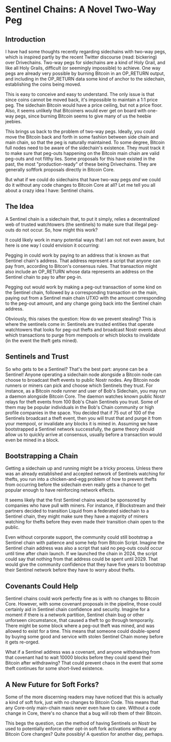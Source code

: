 # Sentinel Chains: A Novel Two-Way Peg

## Introduction

I have had some thoughts recently regarding sidechains with two-way pegs, which is inspired partly by the recent Twitter discourse (read: bickering) over Drivechains. Two-way pegs for sidechains are a kind of Holy Grail, and like all Holy Grails, difficult (or seemingly impossible) to achieve. One way pegs are already very possible by burning Bitcoin in an OP_RETURN output, and including in the OP_RETURN data some kind of anchor to the sidechain, establishing the coins being moved.

This is easy to conceive and easy to understand. The only issue is that since coins cannot be moved back, it's impossible to maintain a 1:1 price peg. The sidechain Bitcoin would have a price ceiling, but not a price floor. Also, it seems unlikely that Bitcoiners would ever get on board with one-way pegs, since burning Bitcoin seems to give many of us the heebie jeebies.

This brings us back to the problem of two-way pegs. Ideally, you could move the Bitcoin back and forth in some fashion between side chain and main chain, so that the peg is naturally maintained. To some degree, Bitcoin full nodes need to be aware of the sidechain's existence. They must track it to make sure that peg-outs happening on the Bitcoin main chain are valid peg-outs and not filthy lies. Some proposals for this have existed in the past, the most "production-ready" of these being Drivechains. They are generally softfork proposals directly in Bitcoin Core.

But what if we could do sidechains that have two-way pegs _and_ we could do it without any code changes to Bitcoin Core at all? Let me tell you all about a crazy idea I have: Sentinel chains.

## The Idea

A Sentinel chain is a sidechain that, to put it simply, relies a decentralized web of trusted watchtowers (the sentinels) to make sure that illegal peg-outs do not occur. So, how might this work?

It could likely work in many potential ways that I am not not even aware, but here is one way I could envision it occurring:

Pegging in could work by paying to an address that is known as that Sentinel chain's address. That address represent a script that anyone can pay from, according to Bitcon's consensus rules. That transaction might also include an OP_RETURN whose data represents an address on the Sentinel chain to pay to after peg-in.

Pegging out would work by making a peg-out transaction of some kind on the Sentinel chain, followed by a corresponding transaction on the main, paying out from a Sentinel main chain UTXO with the amount corresponding to the peg-out amount, and any change going back into the Sentinel chain address.

Obviously, this raises the question: How do we prevent stealing? This is where the sentinels come in: Sentinels are trusted entities that operate watchtowers that looks for peg-out thefts and broadcast Nostr events about which transactions to purge from mempools or which blocks to invalidate (in the event the theft gets mined).

## Sentinels and Trust

So who gets to be a Sentinel? That's the best part: anyone can be a Sentinel! Anyone operating a sidechain node alongside a Bitcoin node can choose to broadcast theft events to public Nostr nodes. Any Bitcoin node runners or miners can pick and choose which Sentinels they trust. For instance, as a Bitcoin node runner and user of Bob's Sidechain, you may run a daemon alongside Bitcoin Core. The daemon watches known public Nostr relays for theft events from 100 Bob's Chain Sentinels you trust. Some of them may be popular individuals in the Bob's Chain community or high profile companies in the space. You decided that if 75 out of 100 of the Sentinels broadcast a theft event, then you will trust that and purge it from your mempool, or invalidate any blocks it is mined in. Assuming we have bootstrapped a Sentinel network successfully, the game theory should allow us to quickly arrive at consensus, usually before a transaction would even be mined in a block.

## Bootstrapping a Chain

Getting a sidechain up and running might be a tricky process. Unless there was an already established and accepted network of Sentinels watching for thefts, you run into a chicken-and-egg problem of how to prevent thefts from occurring before the sidechain even really gets a chance to get popular enough to have reinforcing network effects.

It seems likely that the first Sentinel chains would be sponsored by companies who have pull with miners. For instance, if Blockstream and their partners decided to transition Liquid from a federated sidechain to a Sentinel chain, they might make sure they have a majority of miners watching for thefts before they even made their transition chain open to the public.

Even without corporate support, the community could still bootstrap a Sentinel chain with patience and some help from Bitcoin Script. Imagine the Sentinel chain address was also a script that said no peg-outs could occur until time after chain launch. If we launched the chain in 2024, the script could say that nothing from that address could be spent until 2029. That would give the community confidence that they have five years to bootstrap their Sentinel network before they have to worry about thefts.

## Covenants Could Help

Sentinel chains could work perfectly fine as is with no changes to Bitcoin Core. However, with some covenant proposals in the pipeline, those could certainly aid in Sentinel chain confidence and security. Imagine for a moment if there is a network partition, Sentinel chain bug or other unforseen circumstance, that caused a theft to go through temporarily. There might be some block where a peg-out theft was mined, and was allowed to exist for a time. This means that someone could double-spend by buying some good and service with stolen Sentinel Chain money before it gets re-orged.

What if a Sentinel address was a covenant, and anyone withdrawing from that covenant had to wait 10000 blocks before they could spend their Bitcoin after withdrawing? That could prevent chaos in the event that some theft continues for some short-lived existence.

## A New Future for Soft Forks?

Some of the more discerning readers may have noticed that this is actually a kind of soft fork, just with no changes to Bitcoin Code. This means that any Core-only main-chain maxis never even have to care. Without a code change in Core, there's no chance that a bug will rob them of their Bitcoin.

This begs the question, can the method of having Sentinels on Nostr be used to potentially enforce other opt-in soft fork activations without any Bitcoin Core changes? Quite possibly! A question for another day, perhaps.
